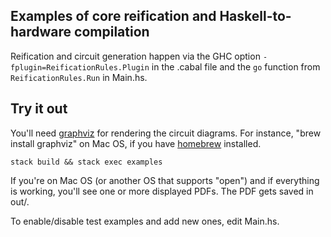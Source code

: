 [reification-rules]: https://github.com/conal/reification-rules

## Examples of core reification and Haskell-to-hardware compilation

Reification and circuit generation happen via the GHC option `-fplugin=ReificationRules.Plugin` in the .cabal file and the `go` function from `ReificationRules.Run` in Main.hs.

## Try it out

You'll need [graphviz](http://www.graphviz.org/) for rendering the circuit diagrams. For instance, "brew install graphviz" on Mac OS, if you have [homebrew](http://brew.sh/) installed.

    stack build && stack exec examples

If you're on Mac OS (or another OS that supports "open") and if everything is working, you'll see one or more displayed PDFs. The PDF gets saved in out/.

To enable/disable test examples and add new ones, edit Main.hs.
